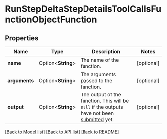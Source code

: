 # RunStepDeltaStepDetailsToolCallsFunctionObjectFunction

## Properties

Name | Type | Description | Notes
------------ | ------------- | ------------- | -------------
**name** | Option<**String**> | The name of the function. | [optional]
**arguments** | Option<**String**> | The arguments passed to the function. | [optional]
**output** | Option<**String**> | The output of the function. This will be `null` if the outputs have not been [submitted](/docs/api-reference/runs/submitToolOutputs) yet. | [optional]

[[Back to Model list]](../README.md#documentation-for-models) [[Back to API list]](../README.md#documentation-for-api-endpoints) [[Back to README]](../README.md)


